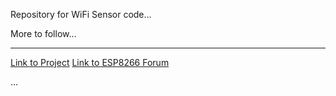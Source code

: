 Repository for WiFi Sensor code...  

More to follow...

***

[Link to Project](https://hackaday.io/project/3110-neuron-tech) 
[Link to ESP8266 Forum](http://www.esp8266.com/index.php) 

...

